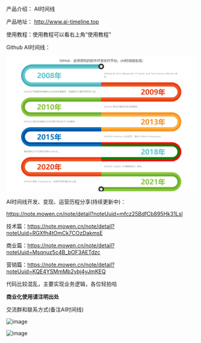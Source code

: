 产品介绍： AI时间线

产品地址： http://www.ai-timeline.top

使用教程：使用教程可以看右上角“使用教程”

Github AI时间线：

![image](github.jpeg)

AI时间线开发、变现、运营历程分享(持续更新中)：

https://note.mowen.cn/note/detail?noteUuid=mfcz25BdfCb895Hk31Lsl

技术篇：https://note.mowen.cn/note/detail?noteUuid=RGXfh4tOmCk7COzDakmsE

商业篇：https://note.mowen.cn/note/detail?noteUuid=Msqnuz5c4B_bOF3AETdzc

营销篇：https://note.mowen.cn/note/detail?noteUuid=KQE4YSMmMb2ybj4yJmKEQ


代码比较混乱，主要实现业务逻辑，各位轻拍哈

**商业化使用请注明出处**

交流群和联系方式(备注AI时间线)

![image](https://github.com/zhugezifang/ai_timeline/assets/28300167/fb2a1d78-76eb-472a-bdb3-d0e0b3366760)

![image](https://github.com/zhugezifang/ai_timeline/assets/28300167/18f81a23-0534-4309-88ed-457c5864806d)


